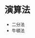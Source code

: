 <!DOCTYPE html>
<html>

<body>

<h1>演算法</h1>
<ul>
    <li>二分法</li>
    <li>牛頓法</li>
</ul>

</body>
</html>
